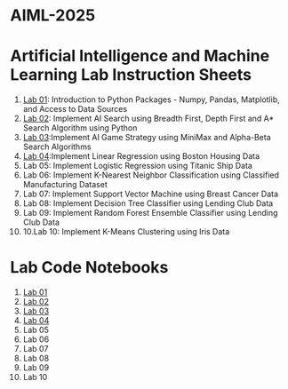 # AIML-2025
# Artificial Intelligence and Machine Learning Lab Instruction Sheets
1. [Lab 01](https://github.com/MalyalaAnand/AIML-2025/blob/main/AIML_A1.pdf): Introduction to Python Packages - Numpy, Pandas, Matplotlib, and Access to Data Sources
2. [Lab 02](https://github.com/MalyalaAnand/AIML-2025/blob/main/AIML_A2.pdf): Implement AI Search using Breadth First, Depth First and A* Search Algorithm using Python
3. [Lab 03](https://github.com/MalyalaAnand/AIML-2025/blob/main/AIML_A3.pdf):Implement AI Game Strategy using MiniMax and Alpha-Beta Search Algorithms
4. [Lab 04](https://github.com/MalyalaAnand/AIML-2025/blob/main/AIML_A4.pdf):Implement Linear Regression using Boston Housing Data
5. Lab 05: Implement Logistic Regression using Titanic Ship Data
6. Lab 06: Implement K-Nearest Neighbor Classification using Classified Manufacturing Dataset
7. Lab 07: Implement Support Vector Machine using Breast Cancer Data
8. Lab 08: Implement Decision Tree Classifier using Lending Club Data
9. Lab 09: Implement Random Forest Ensemble Classifier using Lending Club Data
10. 10.Lab 10: Implement K-Means Clustering using Iris Data
# Lab Code Notebooks    
1. [Lab 01](https://github.com/MalyalaAnand/AIML-2025/blob/main/Lab_01_AIML.ipynb)
2. [Lab 02](https://github.com/MalyalaAnand/AIML-2025/blob/main/Lab_02_AIML.ipynb)
3. [Lab 03](https://github.com/MalyalaAnand/AIML-2025/blob/main/Lab_03_AIML.ipynb)
4. [Lab 04](https://github.com/MalyalaAnand/AIML-2025/blob/main/Lab_04_AIML.ipynb)
5. Lab 05
6. Lab 06
7. Lab 07
8. Lab 08
9. Lab 09
10. Lab 10
